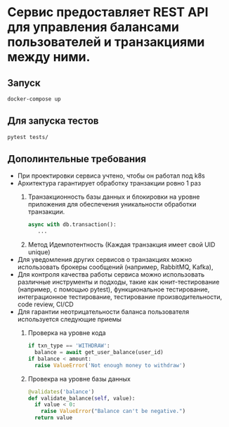 # Сервис  предоставляет REST API для управления балансами пользователей и транзакциями между ними.

## Запуск

``` cmd
docker-compose up 
```

## Для запуска тестов

``` cmd
pytest tests/
```

##  Дополинтельные требования
<ul> 
  <li> При проектировки сервиса учтено, чтобы он работал под k8s </li>
  <li> Архитектура гарантирует обработку транзакции ровно 1 раз </li>
  <ol> 
    <li> Транзакционность базы данных и блокировки на уровне приложения для обеспечения уникальности обработки транзакции. </li>
    
``` python
async with db.transaction():
   ...
``` 

  <li> Метод Идемпотентность (Каждая транзакция имеет свой UID unique) </li>
  </ol> 
  


  <li> Для уведомления других сервисов о транзакциях можно использовать брокеры сообщений (например, RabbitMQ, Kafka), </li>
  <li> Для контроля качества работы сервиса можно использовать различные инструменты и подходы, такие как юнит-тестирование (например, с помощью pytest),
  функциональное тестирование, интеграционное тестирование, тестирование производительности, code review, CI/CD </li>
  <li> Для гарантии неотрицательности баланса пользователя используется следующие приемы </li>
  
  <ol>
    <li> Проверка на уровне кода </li>
    
``` python
if txn_type == 'WITHDRAW':
  balance = await get_user_balance(user_id)
if balance < amount:
  raise ValueError('Not enough money to withdraw')
```
    
<li> Провекра на уровне базы данных </li>
    
``` python
@validates('balance')
def validate_balance(self, value):
  if value < 0:
    raise ValueError("Balance can't be negative.")
  return value
````
  </ol>
</ul>

###

